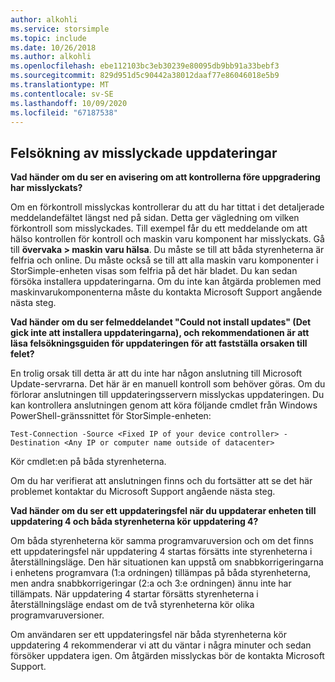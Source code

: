 ```yaml
---
author: alkohli
ms.service: storsimple
ms.topic: include
ms.date: 10/26/2018
ms.author: alkohli
ms.openlocfilehash: ebe112103bc3eb30239e80095db9bb91a33bebf3
ms.sourcegitcommit: 829d951d5c90442a38012daaf77e86046018e5b9
ms.translationtype: MT
ms.contentlocale: sv-SE
ms.lasthandoff: 10/09/2020
ms.locfileid: "67187538"
---
```

## <a name="troubleshooting-update-failures"></a>Felsökning av misslyckade uppdateringar
**Vad händer om du ser en avisering om att kontrollerna före uppgradering har misslyckats?**

Om en förkontroll misslyckas kontrollerar du att du har tittat i det detaljerade meddelandefältet längst ned på sidan. Detta ger vägledning om vilken förkontroll som misslyckades. Till exempel får du ett meddelande om att hälso kontrollen för kontroll och maskin varu komponent har misslyckats. Gå till **övervaka > maskin varu hälsa**. Du måste se till att båda styrenheterna är felfria och online. Du måste också se till att alla maskin varu komponenter i StorSimple-enheten visas som felfria på det här bladet. Du kan sedan försöka installera uppdateringarna. Om du inte kan åtgärda problemen med maskinvarukomponenterna måste du kontakta Microsoft Support angående nästa steg.

**Vad händer om du ser felmeddelandet "Could not install updates" (Det gick inte att installera uppdateringarna), och rekommendationen är att läsa felsökningsguiden för uppdateringen för att fastställa orsaken till felet?**

En trolig orsak till detta är att du inte har någon anslutning till Microsoft Update-servrarna. Det här är en manuell kontroll som behöver göras. Om du förlorar anslutningen till uppdateringsservern misslyckas uppdateringen. Du kan kontrollera anslutningen genom att köra följande cmdlet från Windows PowerShell-gränssnittet för StorSimple-enheten:

 `Test-Connection -Source <Fixed IP of your device controller> -Destination <Any IP or computer name outside of datacenter>`

Kör cmdlet:en på båda styrenheterna.

Om du har verifierat att anslutningen finns och du fortsätter att se det här problemet kontaktar du Microsoft Support angående nästa steg.

**Vad händer om du ser ett uppdateringsfel när du uppdaterar enheten till uppdatering 4 och båda styrenheterna kör uppdatering 4?**

Om båda styrenheterna kör samma programvaruversion och om det finns ett uppdateringsfel när uppdatering 4 startas försätts inte styrenheterna i återställningsläge. Den här situationen kan uppstå om snabbkorrigeringarna i enhetens programvara (1:a ordningen) tillämpas på båda styrenheterna, men andra snabbkorrigeringar (2:a och 3:e ordningen) ännu inte har tillämpats. När uppdatering 4 startar försätts styrenheterna i återställningsläge endast om de två styrenheterna kör olika programvaruversioner. 

Om användaren ser ett uppdateringsfel när båda styrenheterna kör uppdatering 4 rekommenderar vi att du väntar i några minuter och sedan försöker uppdatera igen. Om åtgärden misslyckas bör de kontakta Microsoft Support.
